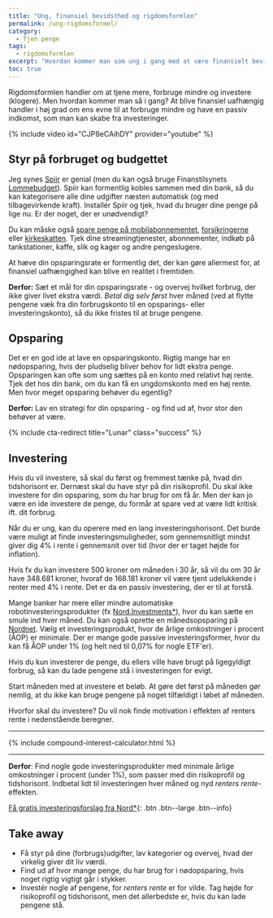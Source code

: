 ```yaml
---
title: "Ung, finansiel bevidsthed og rigdomsformlen"
permalink: /ung-rigdomsformel/
category:
  - Tjen penge
tags:
  - rigdomsformlen
excerpt: "Hvordan kommer man som ung i gang med at være finansielt bevidst og få styr på sin økonomi?"
toc: true
---
```


Rigdomsformlen handler om at tjene mere, forbruge mindre og investere (klogere). Men hvordan kommer man så i gang? At blive finansiel uafhængig handler i høj grad om ens evne til at forbruge mindre og have en passiv indkomst, som man kan skabe fra investeringer.

{% include video id="CJP8eCAihDY" provider="youtube" %}

## Styr på forbruget og budgettet

Jeg synes [Spiir](http://www.spiir.dk) er genial (men du kan også bruge Finanstilsynets [Lommebudget](https://www.raadtilpenge.dk/penge-beregner/Lommebudget)). Spiir kan formentlig kobles sammen med din bank, så du kan kategorisere alle dine udgifter næsten automatisk (og med tilbagevirkende kraft). Installér Spiir og tjek, hvad du bruger dine penge på lige nu. Er der noget, der er unødvendigt?

Du kan måske også [spare penge på mobilabonnementet](/mobilabonnement/), [forsikringerne](/forsikringer/) eller [kirkeskatten](/kirkeskat/). Tjek dine streamingtjenester, abonnementer, indkøb på tankstationer, kaffe, slik og kager og andre pengeslugere.

At hæve din opsparingsrate er formentlig det, der kan gøre allermest for, at finansiel uafhængighed kan blive en realitet i fremtiden.

**Derfor:** Sæt et mål for din opsparingsrate - og overvej hvilket forbrug, der ikke giver livet ekstra værdi. _Betal dig selv først_ hver måned (ved at flytte pengene væk fra din forbrugskonto til en opsparings- eller investeringskonto), så du ikke fristes til at bruge pengene.

## Opsparing

Det er en god ide at lave en opsparingskonto. Rigtig mange har en nødopsparing, hvis der pludselig bliver behov for lidt ekstra penge. Opsparingen kan ofte som ung sættes på en konto med relativt høj rente. Tjek det hos din bank, om du kan få en ungdomskonto med en høj rente. Men hvor meget opsparing behøver du egentlig?

**Derfor:** Lav en strategi for din opsparing - og find ud af, hvor stor den behøver at være.

{% include cta-redirect title="Lunar" class="success" %}

## Investering

Hvis du vil investere, så skal du først og fremmest tænke på, hvad din tidshorisont er. Dernæst skal du have styr på din risikoprofil. Du skal ikke investere for din opsparing, som du har brug for om få år. Men der kan jo være en ide investere de penge, du formår at spare ved at være lidt kritisk ift. dit forbrug.

Når du er ung, kan du operere med en lang investeringshorisont. Det burde være muligt at finde investeringsmuligheder, som gennemsnitligt mindst giver dig 4% i rente i gennemsnit over tid (hvor der er taget højde for inflation).

Hvis fx du kan investere 500 kroner om måneden i 30 år, så vil du om 30 år have 348.681 kroner, hvoraf de 168.181 kroner vil være tjent udelukkende i renter med 4% i rente. Det er da en passiv investering, der er til at forstå.

Mange banker har mere eller mindre automatiske robotinvesteringsprodukter (fx [Nord.Investments\*](/go/nord/)), hvor du kan sætte en smule ind hver måned. Du kan også oprette en månedsopsparing på [Nordnet](/go/nordnet/). Vælg et investeringsprodukt, hvor de årlige omkostninger i procent (ÅOP) er minimale. Der er mange gode passive investeringsformer, hvor du kan få ÅOP under 1% (og helt ned til 0,07% for nogle ETF'er).

Hvis du kun investerer de penge, du ellers ville have brugt på ligegyldigt forbrug, så kan du lade pengene stå i investeringen for evigt. 

Start måneden med at investere et beløb. At gøre det først på måneden gør nemlig, at du ikke kan bruge pengene på noget tilfældigt i løbet af måneden. 

Hvorfor skal du investere? Du vil nok finde motivation i effekten af renters rente i nedenstående beregner.

***

{% include compound-interest-calculator.html %}

***

**Derfor**: Find nogle gode investeringsprodukter med minimale årlige omkostninger i procent (under 1%), som passer med din risikoprofil og tidshorisont. Indbetal lidt til investeringen hver måned og nyd _renters rente_-effekten.

[Få gratis investeringsforslag fra Nord\*](/go/nord/){: .btn .btn--large .btn--info} 

## Take away

- Få styr på dine (forbrugs)udgifter, lav kategorier og overvej, hvad der virkelig giver dit liv værdi.
- Find ud af hvor mange penge, du har brug for i nødopsparing, hvis noget rigtig vigtigt går i stykker.
- Investér nogle af pengene, for _renters rente_ er for vilde. Tag højde for risikoprofil og tidshorisont, men det allerbedste er, hvis du kan lade pengene stå.
